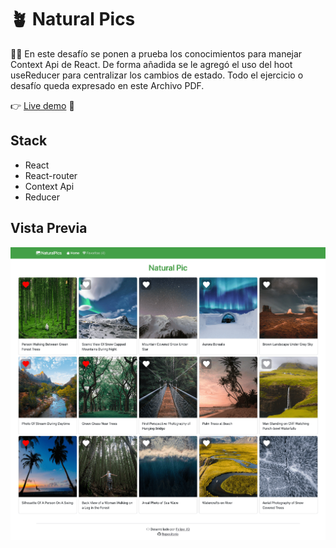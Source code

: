 # 🪴 Natural Pics

👨‍💻 En este desafío se ponen a prueba los conocimientos para manejar Context Api de React.
De forma añadida se le agregó el uso del hoot useReducer para centralizar los cambios de estado.
Todo el ejercicio o desafío queda expresado en este Archivo PDF.

👉 [Live demo]() 🚀

## Stack

- React
- React-router
- Context Api
- Reducer

## Vista Previa

![Vista previa](https://github.com/felipejoq/react-context-practica/blob/main/preview.png?raw=true)
